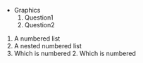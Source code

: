 - Graphics
    1. Question1
    2. Question2
1. A numbered list
1. A nested numbered list
2. Which is numbered
        2. Which is numbered